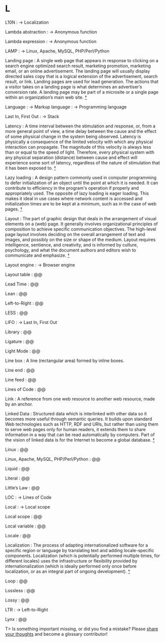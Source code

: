 # L

L10N
: → Localization

Lambda abstraction
: → Anonymous function

Lambda expression
: → Anonymous function

LAMP
: → Linux, Apache, MySQL, PHP/Perl/Python

Landing page
: A single web page that appears in response to clicking on a search engine optimized search result, marketing promotion, marketing email, or an online advertisement. The landing page will usually display directed sales copy that is a logical extension of the advertisement, search result, or link. Landing pages are used for lead generation. The actions that a visitor takes on a landing page is what determines an advertiser’s conversion rate. A landing page may be part of a microsite or a single page within an organization’s main web site.&nbsp;[†](#w-landing-page)

Language
: → Markup language
: → Programming language

Last In, First Out
: → Stack

Latency
: A time interval between the stimulation and response, or, from a more general point of view, a time delay between the cause and the effect of some physical change in the system being observed. Latency is physically a consequence of the limited velocity with which any physical interaction can propagate. The magnitude of this velocity is always less than or equal to the speed of light. Therefore, every physical system with any physical separation (distance) between cause and effect will experience some sort of latency, regardless of the nature of stimulation that it has been exposed to.&nbsp;[†](#w-latency)

Lazy loading
: A design pattern commonly used in computer programming to defer initialization of an object until the point at which it is needed. It can contribute to efficiency in the program's operation if properly and appropriately used. The opposite of lazy loading is eager loading. This makes it ideal in use cases where network content is accessed and initialization times are to be kept at a minimum, such as in the case of web pages.&nbsp;[†](#w-lazy-loading)

Layout
: The part of graphic design that deals in the arrangement of visual elements on a (web) page. It generally involves organizational principles of composition to achieve specific communication objectives. The high-level page layout involves deciding on the overall arrangement of text and images, and possibly on the size or shape of the medium. Layout requires intelligence, sentience, and creativity, and is informed by culture, psychology, and what the document authors and editors wish to communicate and emphasize.&nbsp;[†](#w-layout)

Layout engine
: → Browser engine

Layout table
: @@

Lead Time
: @@

Lean
: @@

Left-to-Right
: @@

LESS
: @@

LIFO
: → Last In, First Out

Library
: @@

Ligature
: @@

Light Mode
: @@

Line box
: A line (rectangular area) formed by inline boxes.

Line end
: @@

Line feed
: @@

Lines of Code
: @@

Link
: A reference from one web resource to another web resource, made by an anchor.

Linked Data
: Structured data which is interlinked with other data so it becomes more useful through semantic queries. It builds upon standard Web technologies such as HTTP, RDF and URIs, but rather than using them to serve web pages only for human readers, it extends them to share information in a way that can be read automatically by computers. Part of the vision of linked data is for the Internet to become a global database.&nbsp;[†](#w-ld)

Linux
: @@

Linux, Apache, MySQL, PHP/Perl/Python
: @@

Liquid
: @@

Literal
: @@

Little’s Law
: @@

LOC
: → Lines of Code

Local
: → Local scope

Local scope
: @@

Local variable
: @@

Locale
: @@

Localization
: The process of adapting internationalized software for a specific region or language by translating text and adding locale-specific components. Localization (which is potentially performed multiple times, for different locales) uses the infrastructure or flexibility provided by internationalization (which is ideally performed only once before localization, or as an integral part of ongoing development).&nbsp;[†](#w-i18n-l10n)

Loop
: @@

Lossless
: @@

Lossy
: @@

LTR
: → Left-to-Right

Lynx
: @@

T> Is something important missing, or did you find a mistake? Please [share your thoughts](https://github.com/j9t/web-development-glossary/blob/master/manuscript/l.md) and become a glossary&nbsp;contributor!
